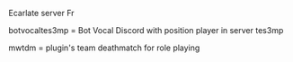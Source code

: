 Ecarlate server Fr

botvocaltes3mp = Bot Vocal Discord with position player in server tes3mp

mwtdm = plugin's team deathmatch for role playing

